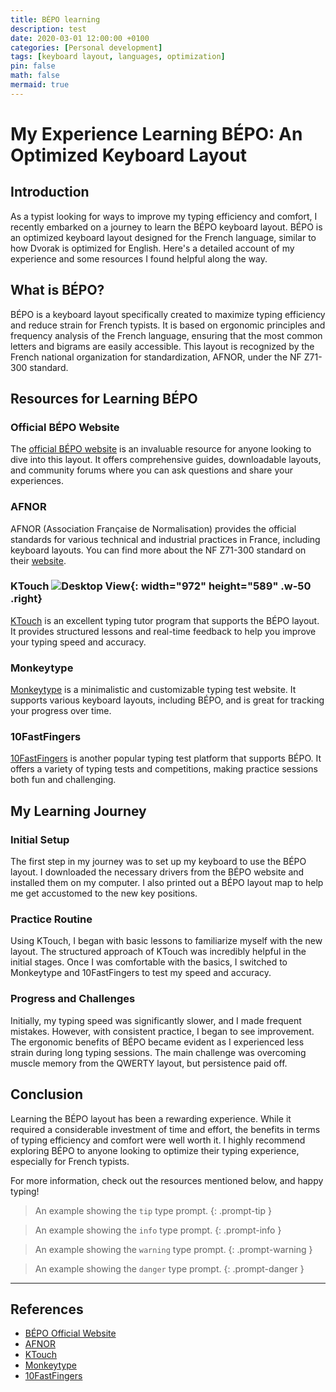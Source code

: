 ```yaml
---
title: BÉPO learning
description: test
date: 2020-03-01 12:00:00 +0100
categories: [Personal development]
tags: [keyboard layout, languages, optimization]
pin: false
math: false
mermaid: true
---
```


# My Experience Learning BÉPO: An Optimized Keyboard Layout

## Introduction

As a typist looking for ways to improve my typing efficiency and comfort, I recently embarked on a journey to learn the BÉPO keyboard layout. BÉPO is an optimized keyboard layout designed for the French language, similar to how Dvorak is optimized for English. Here's a detailed account of my experience and some resources I found helpful along the way.

## What is BÉPO?

BÉPO is a keyboard layout specifically created to maximize typing efficiency and reduce strain for French typists. It is based on ergonomic principles and frequency analysis of the French language, ensuring that the most common letters and bigrams are easily accessible. This layout is recognized by the French national organization for standardization, AFNOR, under the NF Z71-300 standard.

## Resources for Learning BÉPO

### Official BÉPO Website

The [official BÉPO website](https://bepo.fr/wiki/Accueil) is an invaluable resource for anyone looking to dive into this layout. It offers comprehensive guides, downloadable layouts, and community forums where you can ask questions and share your experiences.

### AFNOR

AFNOR (Association Française de Normalisation) provides the official standards for various technical and industrial practices in France, including keyboard layouts. You can find more about the NF Z71-300 standard on their [website](https://www.afnor.org/).

### KTouch ![Desktop View](/ktouch.webp){: width="972" height="589" .w-50 .right}

[KTouch](https://apps.kde.org/ktouch/) is an excellent typing tutor program that supports the BÉPO layout. It provides structured lessons and real-time feedback to help you improve your typing speed and accuracy.

### Monkeytype

[Monkeytype](https://monkeytype.com/) is a minimalistic and customizable typing test website. It supports various keyboard layouts, including BÉPO, and is great for tracking your progress over time.

### 10FastFingers

[10FastFingers](https://10fastfingers.com/) is another popular typing test platform that supports BÉPO. It offers a variety of typing tests and competitions, making practice sessions both fun and challenging.

## My Learning Journey

### Initial Setup

The first step in my journey was to set up my keyboard to use the BÉPO layout. I downloaded the necessary drivers from the BÉPO website and installed them on my computer. I also printed out a BÉPO layout map to help me get accustomed to the new key positions.

### Practice Routine

Using KTouch, I began with basic lessons to familiarize myself with the new layout. The structured approach of KTouch was incredibly helpful in the initial stages. Once I was comfortable with the basics, I switched to Monkeytype and 10FastFingers to test my speed and accuracy.

### Progress and Challenges

Initially, my typing speed was significantly slower, and I made frequent mistakes. However, with consistent practice, I began to see improvement. The ergonomic benefits of BÉPO became evident as I experienced less strain during long typing sessions. The main challenge was overcoming muscle memory from the QWERTY layout, but persistence paid off.

## Conclusion

Learning the BÉPO layout has been a rewarding experience. While it required a considerable investment of time and effort, the benefits in terms of typing efficiency and comfort were well worth it. I highly recommend exploring BÉPO to anyone looking to optimize their typing experience, especially for French typists.

For more information, check out the resources mentioned below, and happy typing!

<!-- markdownlint-capture -->
<!-- markdownlint-disable -->

> An example showing the `tip` type prompt.
> {: .prompt-tip }

> An example showing the `info` type prompt.
> {: .prompt-info }

> An example showing the `warning` type prompt.
> {: .prompt-warning }

> An example showing the `danger` type prompt.
> {: .prompt-danger }

<!-- markdownlint-restore -->

---

## References

- [BÉPO Official Website](https://bepo.fr/wiki/Accueil)
- [AFNOR](https://www.afnor.org/)
- [KTouch](https://apps.kde.org/ktouch/)
- [Monkeytype](https://monkeytype.com/)
- [10FastFingers](https://10fastfingers.com/)
